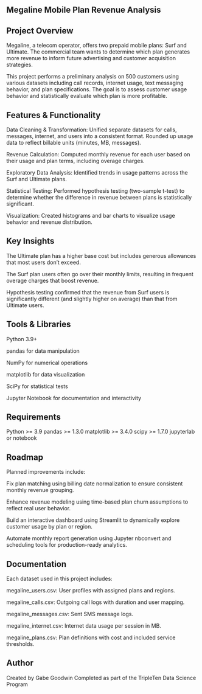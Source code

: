 ## Megaline Mobile Plan Revenue Analysis
## Project Overview
Megaline, a telecom operator, offers two prepaid mobile plans: Surf and Ultimate. The commercial team wants to determine which plan generates more revenue to inform future advertising and customer acquisition strategies.

This project performs a preliminary analysis on 500 customers using various datasets including call records, internet usage, text messaging behavior, and plan specifications. The goal is to assess customer usage behavior and statistically evaluate which plan is more profitable.

## Features & Functionality
Data Cleaning & Transformation: Unified separate datasets for calls, messages, internet, and users into a consistent format. Rounded up usage data to reflect billable units (minutes, MB, messages).

Revenue Calculation: Computed monthly revenue for each user based on their usage and plan terms, including overage charges.

Exploratory Data Analysis: Identified trends in usage patterns across the Surf and Ultimate plans.

Statistical Testing: Performed hypothesis testing (two-sample t-test) to determine whether the difference in revenue between plans is statistically significant.

Visualization: Created histograms and bar charts to visualize usage behavior and revenue distribution.

## Key Insights
The Ultimate plan has a higher base cost but includes generous allowances that most users don’t exceed.

The Surf plan users often go over their monthly limits, resulting in frequent overage charges that boost revenue.

Hypothesis testing confirmed that the revenue from Surf users is significantly different (and slightly higher on average) than that from Ultimate users.

## Tools & Libraries
Python 3.9+

pandas for data manipulation

NumPy for numerical operations

matplotlib for data visualization

SciPy for statistical tests

Jupyter Notebook for documentation and interactivity

## Requirements
Python >= 3.9
pandas >= 1.3.0
matplotlib >= 3.4.0
scipy >= 1.7.0
jupyterlab or notebook


## Roadmap
Planned improvements include:

Fix plan matching using billing date normalization to ensure consistent monthly revenue grouping.

Enhance revenue modeling using time-based plan churn assumptions to reflect real user behavior.

Build an interactive dashboard using Streamlit to dynamically explore customer usage by plan or region.

Automate monthly report generation using Jupyter nbconvert and scheduling tools for production-ready analytics.

## Documentation
Each dataset used in this project includes:

megaline_users.csv: User profiles with assigned plans and regions.

megaline_calls.csv: Outgoing call logs with duration and user mapping.

megaline_messages.csv: Sent SMS message logs.

megaline_internet.csv: Internet data usage per session in MB.

megaline_plans.csv: Plan definitions with cost and included service thresholds.

## Author
Created by Gabe Goodwin
Completed as part of the TripleTen Data Science Program

